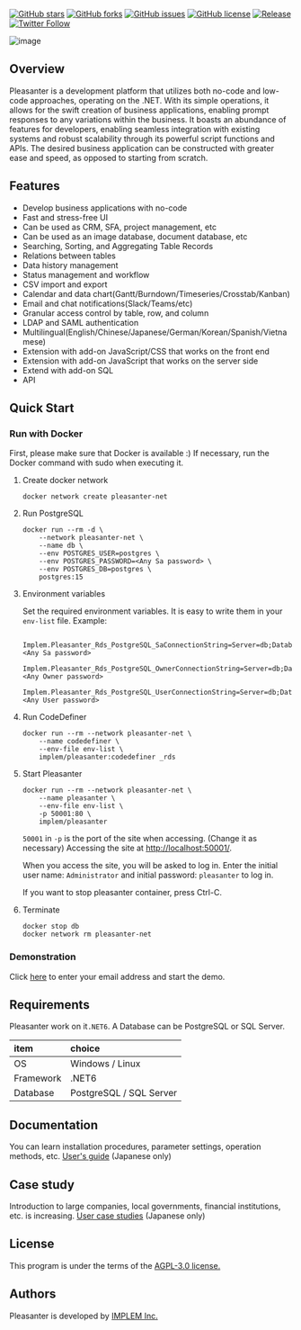 ﻿[![GitHub stars](https://img.shields.io/github/stars/implem/implem.pleasanter)](https://github.com/implem/implem.pleasanter/stargazers)
[![GitHub forks](https://img.shields.io/github/forks/implem/implem.pleasanter)](https://github.com/implem/implem.pleasanter/network)
[![GitHub issues](https://img.shields.io/github/issues/implem/implem.pleasanter)](https://github.com/implem/implem.pleasanter/issues)
[![GitHub license](https://img.shields.io/github/license/implem/implem.pleasanter)](https://github.com/implem/implem.pleasanter/blob/master/LICENSE)
[![Release](https://img.shields.io/github/v/release/implem/implem.pleasanter?label=release&logo=github&style=flat-square)](https://github.com/implem/implem.pleasanter/releases/latest)
[![Twitter Follow](https://img.shields.io/twitter/follow/pleasanter_oss?style=social)](https://twitter.com/pleasanter_oss)

![image](Implem.Pleasanter/wwwroot/images/logo-version.png)

## Overview

Pleasanter is a development platform that utilizes both no-code and low-code approaches, operating on the .NET. With its simple operations, it allows for the swift creation of business applications, enabling prompt responses to any variations within the business. It boasts an abundance of features for developers, enabling seamless integration with existing systems and robust scalability through its powerful script functions and APIs. The desired business application can be constructed with greater ease and speed, as opposed to starting from scratch.

## Features

- Develop business applications with no-code
- Fast and stress-free UI
- Can be used as CRM, SFA, project management, etc
- Can be used as an image database, document database, etc
- Searching, Sorting, and Aggregating Table Records
- Relations between tables
- Data history management
- Status management and workflow
- CSV import and export
- Calendar and data chart(Gantt/Burndown/Timeseries/Crosstab/Kanban)
- Email and chat notifications(Slack/Teams/etc)
- Granular access control by table, row, and column
- LDAP and SAML authentication
- Multilingual(English/Chinese/Japanese/German/Korean/Spanish/Vietnamese)
- Extension with add-on JavaScript/CSS that works on the front end
- Extension with add-on JavaScript that works on the server side
- Extend with add-on SQL
- API

## Quick Start

### Run with Docker

First, please make sure that Docker is available :)
If necessary, run the Docker command with sudo when executing it.

1. Create docker network

   ```shell
   docker network create pleasanter-net
   ```

1. Run PostgreSQL

   ```shell
   docker run --rm -d \
       --network pleasanter-net \
       --name db \
       --env POSTGRES_USER=postgres \
       --env POSTGRES_PASSWORD=<Any Sa password> \
       --env POSTGRES_DB=postgres \
       postgres:15
   ```

1. Environment variables

   Set the required environment variables. It is easy to write them in your `env-list` file.
   Example:

   ```text
    Implem.Pleasanter_Rds_PostgreSQL_SaConnectionString=Server=db;Database=postgres;UID=postgres;PWD=<Any Sa password>
    Implem.Pleasanter_Rds_PostgreSQL_OwnerConnectionString=Server=db;Database=#ServiceName#;UID=#ServiceName#_Owner;PWD=<Any Owner password>
    Implem.Pleasanter_Rds_PostgreSQL_UserConnectionString=Server=db;Database=#ServiceName#;UID=#ServiceName#_User;PWD=<Any User password>
   ```

1. Run CodeDefiner

   ```shell
   docker run --rm --network pleasanter-net \
       --name codedefiner \
       --env-file env-list \
       implem/pleasanter:codedefiner _rds
   ```

1. Start Pleasanter

   ```shell
   docker run --rm --network pleasanter-net \
       --name pleasanter \
       --env-file env-list \
       -p 50001:80 \
       implem/pleasanter
   ```

   `50001` in `-p` is the port of the site when accessing. (Change it as necessary)
   Accessing the site at <http://localhost:50001/>.

   When you access the site, you will be asked to log in. Enter the initial user name: `Administrator` and initial password: `pleasanter` to log in.

   If you want to stop pleasanter container, press Ctrl-C.

1. Terminate

   ```shell
   docker stop db
   docker network rm pleasanter-net
   ```

### Demonstration

Click [here](https://demo.pleasanter.org) to enter your email address and start the demo.

## Requirements

Pleasanter work on it`.NET6`. A Database can be PostgreSQL or SQL Server.

|item|choice|
|:----|:----|
|OS|Windows / Linux|
|Framework|.NET6|
|Database|PostgreSQL / SQL Server|

## Documentation
You can learn installation procedures, parameter settings, operation methods, etc.
[User's guide](https://pleasanter.org/manual) (Japanese only)

## Case study
Introduction to large companies, local governments, financial institutions, etc. is increasing.
[User case studies](https://pleasanter.org/cases) (Japanese only)

## License
This program is under the terms of the [AGPL-3.0 license.](https://github.com/Implem/Implem.Pleasanter/blob/main/LICENSE)

## Authors
Pleasanter is developed by [IMPLEM Inc.](https://implem.co.jp)
